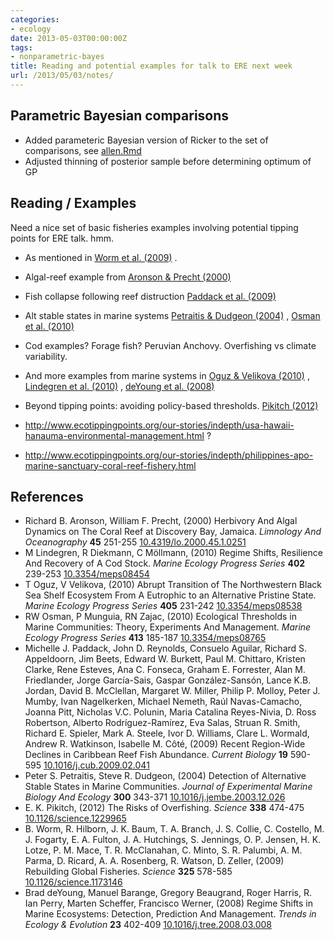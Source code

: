 ```yaml
---
categories:
- ecology
date: 2013-05-03T00:00:00Z
tags:
- nonparametric-bayes
title: Reading and potential examples for talk to ERE next week
url: /2013/05/03/notes/
---
```


## Parametric Bayesian comparisons

* Added parameteric Bayesian version of Ricker to the set of comparisons, see [allen.Rmd](https://github.com/cboettig/nonparametric-bayes/blob/ee4467c8defe81a27aadfbc4359cd0695339de6b/inst/examples/BUGS/allen.md)
* Adjusted thinning of posterior sample before determining optimum of GP

## Reading / Examples 

Need a nice set of basic fisheries examples involving potential tipping points for ERE talk.  hmm.

* As mentioned in <span class="showtooltip" title="Worm B, Hilborn R, Baum J, Branch T, Collie J, Costello C, Fogarty M, Fulton E, Hutchings J, Jennings S, Jensen O, Lotze H, Mace P, McClanahan T, Minto C, Palumbi S, Parma A, Ricard D, Rosenberg A, Watson R and Zeller D (2009). 'Rebuilding Global Fisheries.' Science, 325, pp. 578-585. ISSN 0036-8075."><a href="http://dx.doi.org/10.1126/science.1173146" rel="http://purl.org/spar/cito/citesAsEvidence" >Worm et al. (2009)</a></span> .
* Algal-reef example from <span class="showtooltip" title="Aronson R and Precht W (2000). 'Herbivory And Algal Dynamics on The Coral Reef at Discovery Bay, Jamaica.' Limnology And Oceanography, 45, pp. 251-255. ."><a href="http://dx.doi.org/10.4319/lo.2000.45.1.0251" rel="http://purl.org/spar/cito/citesAsEvidence" >Aronson & Precht (2000)</a></span> 
* Fish collapse following reef distruction <span class="showtooltip" title="Paddack M, Reynolds J, Aguilar C, Appeldoorn R, Beets J, Burkett E, Chittaro P, Clarke K, Esteves R, Fonseca A, Forrester G, Friedlander A, García-Sais J, González-Sansón G, Jordan L, McClellan D, Miller M, Molloy P, Mumby P, Nagelkerken I, Nemeth M, Navas-Camacho R, Pitt J, Polunin N, Reyes-Nivia M, Robertson D, Rodríguez-Ramírez A, Salas E, Smith S, Spieler R, Steele M, Williams I, Wormald C, Watkinson A and Côté I (2009). 'Recent Region-Wide Declines in Caribbean Reef Fish Abundance.' Current Biology, 19, pp. 590-595. ISSN 09609822."><a href="http://dx.doi.org/10.1016/j.cub.2009.02.041" rel="http://purl.org/spar/cito/citesAsEvidence" >Paddack et al. (2009)</a></span> 
* Alt stable states in marine systems <span class="showtooltip" title="Petraitis P and Dudgeon S (2004). 'Detection of Alternative Stable States in Marine Communities.' Journal of Experimental Marine Biology And Ecology, 300, pp. 343-371. ISSN 00220981."><a href="http://dx.doi.org/10.1016/j.jembe.2003.12.026" rel="http://purl.org/spar/cito/citesAsEvidence" >Petraitis & Dudgeon (2004)</a></span> , <span class="showtooltip" title="Osman R, Munguia P and Zajac R (2010). 'Ecological Thresholds in Marine Communities: Theory, Experiments And Management.' Marine Ecology Progress Series, 413, pp. 185-187. ISSN 0171-8630."><a href="http://dx.doi.org/10.3354/meps08765" rel="http://purl.org/spar/cito/citesAsEvidence" >Osman et al. (2010)</a></span> 
* Cod examples? Forage fish? Peruvian Anchovy.  Overfishing vs climate variability. 

* And more examples from marine systems in <span class="showtooltip" title="Oguz T and Velikova V (2010). 'Abrupt Transition of The Northwestern Black Sea Shelf Ecosystem From A Eutrophic to an Alternative Pristine State.' Marine Ecology Progress Series, 405, pp. 231-242. ISSN 0171-8630."><a href="http://dx.doi.org/10.3354/meps08538" rel="http://purl.org/spar/cito/discusses" >Oguz & Velikova (2010)</a></span> , <span class="showtooltip" title="Lindegren M, Diekmann R and Möllmann C (2010). 'Regime Shifts, Resilience And Recovery of A Cod Stock.' Marine Ecology Progress Series, 402, pp. 239-253. ISSN 0171-8630."><a href="http://dx.doi.org/10.3354/meps08454" rel="http://purl.org/spar/cito/discusses" >Lindegren et al. (2010)</a></span> , <span class="showtooltip" title="deYoung B, Barange M, Beaugrand G, Harris R, Perry R, Scheffer M and Werner F (2008). 'Regime Shifts in Marine Ecosystems: Detection, Prediction And Management.' Trends in Ecology &amp; Evolution, 23, pp. 402-409. ISSN 01695347."><a href="http://dx.doi.org/10.1016/j.tree.2008.03.008" rel="http://purl.org/spar/cito/discusses" >deYoung et al. (2008)</a></span>  


* Beyond tipping points: avoiding policy-based thresholds. <span class="showtooltip" title="Pikitch E (2012). 'The Risks of Overfishing.' Science, 338, pp. 474-475. ISSN 0036-8075."><a href="http://dx.doi.org/10.1126/science.1229965" rel="http://purl.org/spar/cito/citesAsEvidence" >Pikitch (2012)</a></span> 

* http://www.ecotippingpoints.org/our-stories/indepth/usa-hawaii-hanauma-environmental-management.html ?
* http://www.ecotippingpoints.org/our-stories/indepth/philippines-apo-marine-sanctuary-coral-reef-fishery.html


## References


- Richard B. Aronson, William F. Precht,   (2000) Herbivory And Algal Dynamics on The Coral Reef at Discovery Bay, Jamaica.  *Limnology And Oceanography*  **45**  251-255  [10.4319/lo.2000.45.1.0251](http://dx.doi.org/10.4319/lo.2000.45.1.0251)
- M Lindegren, R Diekmann, C Möllmann,   (2010) Regime Shifts, Resilience And Recovery of A Cod Stock.  *Marine Ecology Progress Series*  **402**  239-253  [10.3354/meps08454](http://dx.doi.org/10.3354/meps08454)
- T Oguz, V Velikova,   (2010) Abrupt Transition of The Northwestern Black Sea Shelf Ecosystem From A Eutrophic to an Alternative Pristine State.  *Marine Ecology Progress Series*  **405**  231-242  [10.3354/meps08538](http://dx.doi.org/10.3354/meps08538)
- RW Osman, P Munguia, RN Zajac,   (2010) Ecological Thresholds in Marine Communities: Theory, Experiments And Management.  *Marine Ecology Progress Series*  **413**  185-187  [10.3354/meps08765](http://dx.doi.org/10.3354/meps08765)
- Michelle J. Paddack, John D. Reynolds, Consuelo Aguilar, Richard S. Appeldoorn, Jim Beets, Edward W. Burkett, Paul M. Chittaro, Kristen Clarke, Rene Esteves, Ana C. Fonseca, Graham E. Forrester, Alan M. Friedlander, Jorge García-Sais, Gaspar González-Sansón, Lance K.B. Jordan, David B. McClellan, Margaret W. Miller, Philip P. Molloy, Peter J. Mumby, Ivan Nagelkerken, Michael Nemeth, Raúl Navas-Camacho, Joanna Pitt, Nicholas V.C. Polunin, Maria Catalina Reyes-Nivia, D. Ross Robertson, Alberto Rodríguez-Ramírez, Eva Salas, Struan R. Smith, Richard E. Spieler, Mark A. Steele, Ivor D. Williams, Clare L. Wormald, Andrew R. Watkinson, Isabelle M. Côté,   (2009) Recent Region-Wide Declines in Caribbean Reef Fish Abundance.  *Current Biology*  **19**  590-595  [10.1016/j.cub.2009.02.041](http://dx.doi.org/10.1016/j.cub.2009.02.041)
- Peter S. Petraitis, Steve R. Dudgeon,   (2004) Detection of Alternative Stable States in Marine Communities.  *Journal of Experimental Marine Biology And Ecology*  **300**  343-371  [10.1016/j.jembe.2003.12.026](http://dx.doi.org/10.1016/j.jembe.2003.12.026)
- E. K. Pikitch,   (2012) The Risks of Overfishing.  *Science*  **338**  474-475  [10.1126/science.1229965](http://dx.doi.org/10.1126/science.1229965)
- B. Worm, R. Hilborn, J. K. Baum, T. A. Branch, J. S. Collie, C. Costello, M. J. Fogarty, E. A. Fulton, J. A. Hutchings, S. Jennings, O. P. Jensen, H. K. Lotze, P. M. Mace, T. R. McClanahan, C. Minto, S. R. Palumbi, A. M. Parma, D. Ricard, A. A. Rosenberg, R. Watson, D. Zeller,   (2009) Rebuilding Global Fisheries.  *Science*  **325**  578-585  [10.1126/science.1173146](http://dx.doi.org/10.1126/science.1173146)
- Brad deYoung, Manuel Barange, Gregory Beaugrand, Roger Harris, R. Ian Perry, Marten Scheffer, Francisco Werner,   (2008) Regime Shifts in Marine Ecosystems: Detection, Prediction And Management.  *Trends in Ecology & Evolution*  **23**  402-409  [10.1016/j.tree.2008.03.008](http://dx.doi.org/10.1016/j.tree.2008.03.008)


